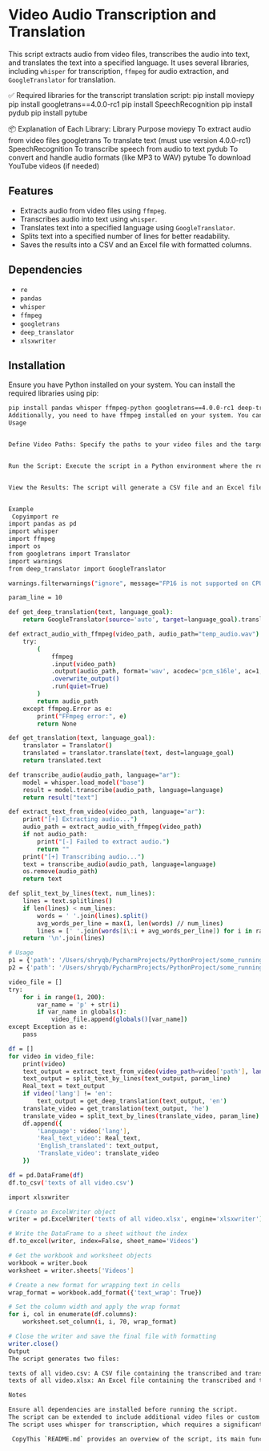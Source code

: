 # Video Audio Transcription and Translation

This script extracts audio from video files, transcribes the audio into text, and translates the text into a specified language. It uses several libraries, including `whisper` for transcription, `ffmpeg` for audio extraction, and `GoogleTranslator` for translation.


✅ Required libraries for the transcript translation script:
pip install moviepy
pip install googletrans==4.0.0-rc1
pip install SpeechRecognition
pip install pydub
pip install pytube


📦 Explanation of Each Library:
Library	Purpose
moviepy	To extract audio from video files
googletrans	To translate text (must use version 4.0.0-rc1)
SpeechRecognition	To transcribe speech from audio to text
pydub	To convert and handle audio formats (like MP3 to WAV)
pytube	To download YouTube videos (if needed)


## Features

- Extracts audio from video files using `ffmpeg`.
- Transcribes audio into text using `whisper`.
- Translates text into a specified language using `GoogleTranslator`.
- Splits text into a specified number of lines for better readability.
- Saves the results into a CSV and an Excel file with formatted columns.

## Dependencies

- `re`
- `pandas`
- `whisper`
- `ffmpeg`
- `googletrans`
- `deep_translator`
- `xlsxwriter`

## Installation

Ensure you have Python installed on your system. You can install the required libraries using pip:

```bash
pip install pandas whisper ffmpeg-python googletrans==4.0.0-rc1 deep-translator xlsxwriter
Additionally, you need to have ffmpeg installed on your system. You can download it from ffmpeg.org.
Usage


Define Video Paths: Specify the paths to your video files and the target language for transcription.


Run the Script: Execute the script in a Python environment where the required dependencies are installed.


View the Results: The script will generate a CSV file and an Excel file with the transcribed and translated text.


Example
 Copyimport re
import pandas as pd
import whisper
import ffmpeg
import os
from googletrans import Translator
import warnings
from deep_translator import GoogleTranslator

warnings.filterwarnings("ignore", message="FP16 is not supported on CPU; using FP32 instead")

param_line = 10

def get_deep_translation(text, language_goal):
    return GoogleTranslator(source='auto', target=language_goal).translate(text)

def extract_audio_with_ffmpeg(video_path, audio_path="temp_audio.wav"):
    try:
        (
            ffmpeg
            .input(video_path)
            .output(audio_path, format='wav', acodec='pcm_s16le', ac=1, ar='16000')
            .overwrite_output()
            .run(quiet=True)
        )
        return audio_path
    except ffmpeg.Error as e:
        print("FFmpeg error:", e)
        return None

def get_translation(text, language_goal):
    translator = Translator()
    translated = translator.translate(text, dest=language_goal)
    return translated.text

def transcribe_audio(audio_path, language="ar"):
    model = whisper.load_model("base")
    result = model.transcribe(audio_path, language=language)
    return result["text"]

def extract_text_from_video(video_path, language="ar"):
    print("[+] Extracting audio...")
    audio_path = extract_audio_with_ffmpeg(video_path)
    if not audio_path:
        print("[-] Failed to extract audio.")
        return ""
    print("[+] Transcribing audio...")
    text = transcribe_audio(audio_path, language=language)
    os.remove(audio_path)
    return text

def split_text_by_lines(text, num_lines):
    lines = text.splitlines()
    if len(lines) < num_lines:
        words = ' '.join(lines).split()
        avg_words_per_line = max(1, len(words) // num_lines)
        lines = [' '.join(words[i\:i + avg_words_per_line]) for i in range(0, len(words), avg_words_per_line)]
    return '\n'.join(lines)

# Usage
p1 = {'path': '/Users/shryqb/PycharmProjects/PythonProject/some_running/תכניות בפייתון/trans_video/videos/videoplayback.mp4', 'lang': 'en'}
p2 = {'path': '/Users/shryqb/PycharmProjects/PythonProject/some_running/תכניות בפייתון/trans_video/videos/VID_20250408_022041_725.mp4', 'lang': 'en'}

video_file = []
try:
    for i in range(1, 200):
        var_name = 'p' + str(i)
        if var_name in globals():
            video_file.append(globals()[var_name])
except Exception as e:
    pass

df = []
for video in video_file:
    print(video)
    text_output = extract_text_from_video(video_path=video['path'], language=video['lang'])
    text_output = split_text_by_lines(text_output, param_line)
    Real_text = text_output
    if video['lang'] != 'en':
        text_output = get_deep_translation(text_output, 'en')
    translate_video = get_translation(text_output, 'he')
    translate_video = split_text_by_lines(translate_video, param_line)
    df.append({
        'Language': video['lang'],
        'Real_text_video': Real_text,
        'English_translated': text_output,
        'Translate_video': translate_video
    })

df = pd.DataFrame(df)
df.to_csv('texts of all video.csv')

import xlsxwriter

# Create an ExcelWriter object
writer = pd.ExcelWriter('texts of all video.xlsx', engine='xlsxwriter')

# Write the DataFrame to a sheet without the index
df.to_excel(writer, index=False, sheet_name='Videos')

# Get the workbook and worksheet objects
workbook = writer.book
worksheet = writer.sheets['Videos']

# Create a new format for wrapping text in cells
wrap_format = workbook.add_format({'text_wrap': True})

# Set the column width and apply the wrap format
for i, col in enumerate(df.columns):
    worksheet.set_column(i, i, 70, wrap_format)

# Close the writer and save the final file with formatting
writer.close()
Output
The script generates two files:

texts of all video.csv: A CSV file containing the transcribed and translated text.
texts of all video.xlsx: An Excel file containing the transcribed and translated text with formatted columns for better readability.

Notes

Ensure all dependencies are installed before running the script.
The script can be extended to include additional video files or custom criteria for analysis.
The script uses whisper for transcription, which requires a significant amount of computational resources.

 CopyThis `README.md` provides an overview of the script, its main functions, usage instructions, and an example of how to run the script. You can copy this content into a `README.md` file in your project directory.
